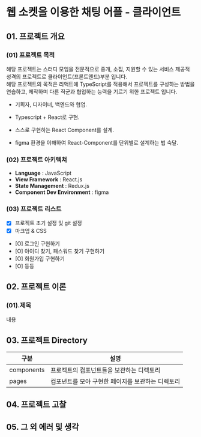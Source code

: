 # 웹 소켓을 이용한 채팅 어플 - 클라이언트

## 01. 프로젝트 개요

### (01) 프로젝트 목적

해당 프로젝트는 스터디 모임을 전문적으로 중개, 소집, 지원할 수 있는 서비스 제공적 성격의 프로젝트로 클라이언트(프론트엔드)부분 입니다.  
 해당 프로젝트의 목적은 리액트에 TypeScript를 적용해서 프로젝트를 구성하는 방법을 연습하고, 제작하며 다른 직군과 협업하는 능력을 기르기 위한 프로젝트 입니다.

- 기획자, 디자이너, 백엔드와 협업.

- Typescript + React로 구현.

- 스스로 구현하는 React Component를 설계.

- figma 환경을 이해하여 React-Component를 단위별로 설계하는 법 숙달.

### (02) 프로젝트 아키텍쳐

- **Language** : JavaScript
- **View Framework** : React.js
- **State Management** : Redux.js
- **Component Dev Environment** : figma

### (03) 프로젝트 리스트

- [x] 프로젝트 초기 설정 및 git 설정
- [x] 마크업 & CSS
- [O] 로그인 구현하기
- [O] 아이디 찾기, 패스워드 찾기 구현하기
- [O] 회원가입 구현하기
- [O] 등등

## 02. 프로젝트 이론

### (01).제목

내용

## 03. 프로젝트 Directory

| 구분       | 설명                                              |
| ---------- | ------------------------------------------------- |
| components | 프로젝트의 컴포넌트들을 보관하는 디렉토리         |
| pages      | 컴포넌트를 모아 구현한 페이지를 보관하는 디렉토리 |

## 04. 프로젝트 고찰

###

## 05. 그 외 에러 및 생각

###
